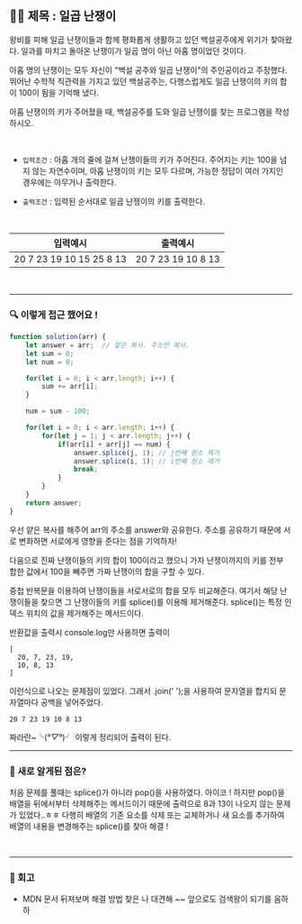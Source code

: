 ## ✍🏻 제목 : 일곱 난쟁이

왕비를 피해 일곱 난쟁이들과 함께 평화롭게 생활하고 있던 백설공주에게 위기가 찾아왔다. 일과를 마치고 돌아온 난쟁이가 일곱 명이 아닌 아홉 명이었던 것이다.

아홉 명의 난쟁이는 모두 자신이 "백설 공주와 일곱 난쟁이"의 주인공이라고 주장했다. 뛰어난 수학적 직관력을 가지고 있던 백설공주는, 다행스럽게도 일곱 난쟁이의 키의 합이 100이 됨을 기억해 냈다.

아홉 난쟁이의 키가 주어졌을 때, 백설공주를 도와 일곱 난쟁이를 찾는 프로그램을 작성하시오.

</br>

- `입력조건` : 아홉 개의 줄에 걸쳐 난쟁이들의 키가 주어진다. 주어지는 키는 100을 넘지 않는 자연수이며, 아홉 난쟁이의 키는 모두 다르며, 가능한 정답이 여러 가지인 경우에는 아무거나 출력한다.


- `출력조건` : 입력된 순서대로 일곱 난쟁이의 키를 출력한다.

</br>

|입력예시|출력예시|
|:------:|:----:|
|20 7 23 19 10 15 25 8 13|20 7 23 19 10 8 13|


</br>

---

### 🔍 이렇게 접근 했어요 !

```javascript
function solution(arr) {
    let answer = arr;  // 얕은 복사. 주소만 복사.
    let sum = 0;
    let num = 0;

    for(let i = 0; i < arr.length; i++) {
        sum += arr[i];
    }

    num = sum - 100;

    for(let i = 0; i < arr.length; i++) {
        for(let j = 1; j < arr.length; j++) {
            if(arr[i] + arr[j] == num) {
                answer.splice(j, 1); // j번째 원소 제거
                answer.splice(i, 1); // i번째 원소 제거
                break;
            }
        }
    }
    return answer;
}
```
우선 얕은 복사를 해주어 arr의 주소를 answer와 공유한다. 주소를 공유하기 때문에 서로 변화하면 서로에게 영향을 준다는 점을 기억하자!

다음으로 진짜 난쟁이들의 키의 합이 100이라고 했으니 가자 난쟁이까지의 키를 전부 합한 값에서 100을 빼주면 가짜 난쟁이의 합을 구할 수 있다.

중첩 반복문을 이용하여 난쟁이들을 서로서로의 합을 모두 비교해준다. 여기서 해당 난쟁이들을 찾으면 그 난쟁이들의 키를 splice()를 이용해 제거해준다. splice()는 특정 인덱스 위치의 값을 제거해주는 메서드이다.

반환값을 출력시 console.log만 사용하면 출력이
```
[
  20, 7, 23, 19,
  10, 8, 13
]
```
이런식으로 나오는 문제점이 있었다. 그래서 .join(' ');을 사용하여 문자열을 합치되 문자열마다 공백을 넣어주었다.
```
20 7 23 19 10 8 13
```
짜라란~╰(*°▽°*)╯ 이렇게 정리되어 출력이 된다.
</br>

---

### 🎉 새로 알게된 점은?
처음 문제를 풀때는 splice()가 아니라 pop()을 사용하였다. 아이코 ! 하지만 pop()을 배열을 뒤에서부터 삭제해주는 메서드이기 때문에 출력으로 8과 13이 나오지 않는 문제가 있었다..ㅎㅎ 다행히 배열의 기존 요소를 삭제 또는 교체하거나 새 요소를 추가하여 배열의 내용을 변경해주는 splice()를 찾아 해결 ! 

</br>

---

### 🐾 회고
- MDN 문서 뒤져보며 해결 방법 찾은 나 대견해 ~~ 앞으로도 검색왕이 되기를 음하하